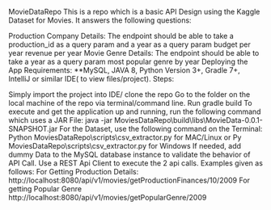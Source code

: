 MovieDataRepo
This is a repo which is a basic API Design using the Kaggle Dataset for Movies. It answers the following questions:

Production Company Details: The endpoint should be able to take a production_id as a query param and a year as a query param budget per year revenue per year
Movie Genre Details: The endpoint should be able to take a year as a query param most popular genre by year
Deploying the App
Requirements: **MySQL, JAVA 8, Python Version 3+, Gradle 7+, IntelliJ or similar IDE( to view files/project). Steps:

Simply import the project into IDE/ clone the repo
Go to the folder on the local machine of the repo via terminal/command line.
Run gradle build
To execute and get the application up and running, run the following command which uses a JAR File: java -jar MoviesDataRepo\build\libs\MovieData-0.0.1-SNAPSHOT.jar
For the Dataset, use the following command on the Terminal: Python MoviesDataRepo\scripts\csv_extractor.py for MAC/Linux or Py MoviesDataRepo\scripts\csv_extractor.py for Windows
If needed, add dummy Data to the MySQL database instance to validate the behavior of API Call.
Use a REST Api Client to execute the 2 api calls. Examples given as follows:
For Getting Production Details: http://localhost:8080/api/v1/movies/getProductionFinances/10/2009
For getting Popular Genre http://localhost:8080/api/v1/movies/getPopularGenre/2009